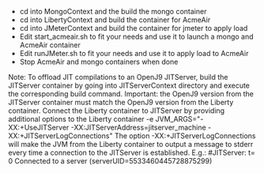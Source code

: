 * cd into MongoContext and the build the mongo container
* cd into LibertyContext and build the container for AcmeAir
* cd into JMeterContext and build the container for jmeter to apply load
* Edit start_acmeair.sh to fit your needs and use it to launch a mongo and AcmeAir container
* Edit runJMeter.sh to fit your needs and use it to apply load to AcmeAir
* Stop AcmeAir and mongo containers when done 

Note: To offload JIT compilations to an OpenJ9 JITServer, build the JITServer
container by going into JITServerContext directory and execute the corresponding
build command. Important: the OpenJ9 version from the JITServer container must match
the OpenJ9 version from the Liberty container.
Connect the Liberty container to JITServer by providing additional options to
the Liberty container
 -e JVM_ARGS="-XX:+UseJITServer -XX:JITServerAddress=jitserver_machine -XX:+JITServerLogConnections"
The option -XX:+JITServerLogConnections will make the JVM from the Liberty
container to output a message to stderr every time a connection to the 
JITServer is established. E.g.:
#JITServer: t=     0 Connected to a server (serverUID=5533460445728875299)

